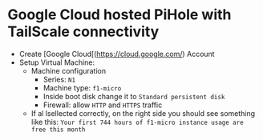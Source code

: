 # Google Cloud hosted PiHole with TailScale connectivity

* Create [Google Cloud[(https://cloud.google.com/) Account
* Setup Virtual Machine:
  - Machine configuration
    - Series: `N1`
    - Machine type: `f1-micro`
    - Inside boot disk change it to `Standard persistent disk`
    - Firewall: allow `HTTP` and `HTTPS` traffic
  - If al lsellected correctly, on the right side you should see something like this:
  `Your first 744 hours of f1-micro instance usage are free this month`
